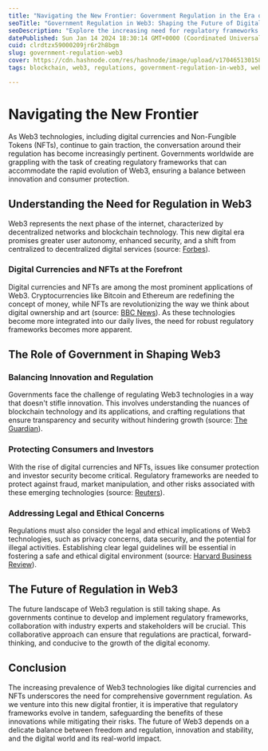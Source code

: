 ```yaml
---
title: "Navigating the New Frontier: Government Regulation in the Era of Web3"
seoTitle: "Government Regulation in Web3: Shaping the Future of Digital Finance"
seoDescription: "Explore the increasing need for regulatory frameworks in the Web3 era, focusing on digital currencies and NFTs, and how governments are shaping the future"
datePublished: Sun Jan 14 2024 18:30:14 GMT+0000 (Coordinated Universal Time)
cuid: clrdtzx59000209jr6r2h8bgm
slug: government-regulation-web3
cover: https://cdn.hashnode.com/res/hashnode/image/upload/v1704651301584/d7abd938-a1ad-4705-a02a-5223702517ed.png
tags: blockchain, web3, regulations, government-regulation-in-web3, web3-regulatory-frameworks, digital-currencies-regulation, nft-regulation, blockchain-technology-regulation, web3-consumer-protection, cryptocurrency-legal-aspects

---
```


# Navigating the New Frontier

As Web3 technologies, including digital currencies and Non-Fungible Tokens (NFTs), continue to gain traction, the conversation around their regulation has become increasingly pertinent. Governments worldwide are grappling with the task of creating regulatory frameworks that can accommodate the rapid evolution of Web3, ensuring a balance between innovation and consumer protection.

## Understanding the Need for Regulation in Web3

Web3 represents the next phase of the internet, characterized by decentralized networks and blockchain technology. This new digital era promises greater user autonomy, enhanced security, and a shift from centralized to decentralized digital services (source: [Forbes](https://www.forbes.com/sites/forbesbusinesscouncil/2021/05/31/understanding-web-30-the-decentralized-web-of-the-future/?sh=3c2a92d97770)).

### Digital Currencies and NFTs at the Forefront

Digital currencies and NFTs are among the most prominent applications of Web3. Cryptocurrencies like Bitcoin and Ethereum are redefining the concept of money, while NFTs are revolutionizing the way we think about digital ownership and art (source: [BBC News](https://www.bbc.com/news/business-56373202)). As these technologies become more integrated into our daily lives, the need for robust regulatory frameworks becomes more apparent.

## The Role of Government in Shaping Web3

### Balancing Innovation and Regulation

Governments face the challenge of regulating Web3 technologies in a way that doesn't stifle innovation. This involves understanding the nuances of blockchain technology and its applications, and crafting regulations that ensure transparency and security without hindering growth (source: [The Guardian](https://www.theguardian.com/technology/2021/mar/28/how-world-regulators-are-bringing-crypto-into-the-mainstream)).

### Protecting Consumers and Investors

With the rise of digital currencies and NFTs, issues like consumer protection and investor security become critical. Regulatory frameworks are needed to protect against fraud, market manipulation, and other risks associated with these emerging technologies (source: [Reuters](https://www.reuters.com/article/us-crypto-currency-regulation-insight/how-world-regulators-are-bringing-crypto-into-the-mainstream-idUSKBN2BE0J8)).

### Addressing Legal and Ethical Concerns

Regulations must also consider the legal and ethical implications of Web3 technologies, such as privacy concerns, data security, and the potential for illegal activities. Establishing clear legal guidelines will be essential in fostering a safe and ethical digital environment (source: [Harvard Business Review](https://hbr.org/2021/04/how-governments-can-manage-the-risks-of-digital-currency)).

## The Future of Regulation in Web3

The future landscape of Web3 regulation is still taking shape. As governments continue to develop and implement regulatory frameworks, collaboration with industry experts and stakeholders will be crucial. This collaborative approach can ensure that regulations are practical, forward-thinking, and conducive to the growth of the digital economy.

## Conclusion

The increasing prevalence of Web3 technologies like digital currencies and NFTs underscores the need for comprehensive government regulation. As we venture into this new digital frontier, it is imperative that regulatory frameworks evolve in tandem, safeguarding the benefits of these innovations while mitigating their risks. The future of Web3 depends on a delicate balance between freedom and regulation, innovation and stability, and the digital world and its real-world impact.